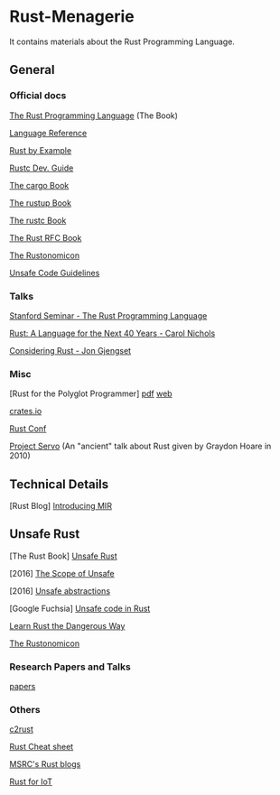 # Rust-Menagerie
It contains materials about the Rust Programming Language.

## General

### Official docs

[The Rust Programming Language](https://doc.rust-lang.org/book/#the-rust-programming-language) (The Book)

[Language Reference](https://doc.rust-lang.org/stable/reference/)

[Rust by Example](https://doc.rust-lang.org/rust-by-example/)

[Rustc Dev. Guide](https://rustc-dev-guide.rust-lang.org/)

[The cargo Book](https://doc.rust-lang.org/cargo/)

[The rustup Book](https://rust-lang.github.io/rustup/)

[The rustc Book](https://doc.rust-lang.org/stable/rustc/)

[The Rust RFC Book](https://rust-lang.github.io/rfcs/)

[The Rustonomicon](https://doc.rust-lang.org/nomicon/)

[Unsafe Code Guidelines](https://rust-lang.github.io/unsafe-code-guidelines/)

### Talks

[Stanford Seminar - The Rust Programming Language](https://www.youtube.com/watch?v=O5vzLKg7y-k)

[Rust: A Language for the Next 40 Years - Carol Nichols](https://www.youtube.com/watch?v=A3AdN7U24iU)

[Considering Rust - Jon Gjengset](https://www.youtube.com/watch?v=DnT-LUQgc7s)

### Misc

[Rust for the Polyglot Programmer] [pdf](https://www.chiark.greenend.org.uk/~ianmdlvl/rust-polyglot/polyglot.pdf)
[web](https://www.chiark.greenend.org.uk/~ianmdlvl/rust-polyglot/index.html)

[crates.io](https://crates.io/)

[Rust Conf](https://rustconf.com/)

[Project Servo](http://venge.net/graydon/talks/intro-talk-2.pdf) (An "ancient"
talk about Rust given by Graydon Hoare in 2010)

## Technical Details
[Rust Blog] [Introducing MIR](https://blog.rust-lang.org/2016/04/19/MIR.html)

## Unsafe Rust
[The Rust Book] [Unsafe Rust](https://doc.rust-lang.org/book/ch19-01-unsafe-rust.html)

[2016] [The Scope of Unsafe](https://www.ralfj.de/blog/2016/01/09/the-scope-of-unsafe.html)

[2016] [Unsafe abstractions](http://smallcultfollowing.com/babysteps/blog/2016/05/23/unsafe-abstractions/)

[Google Fuchsia] [Unsafe code in
Rust](https://fuchsia.googlesource.com/fuchsia/+/refs/heads/main/docs/development/languages/rust/unsafe.md)

[Learn Rust the Dangerous Way](http://cliffle.com/p/dangerust/)

[The Rustonomicon](https://doc.rust-lang.org/nomicon/)

### Research Papers and Talks
[papers](https://github.com/jzhou76/must-read/blob/master/rust.md)

### Others
[c2rust](https://c2rust.com/manual/)

[Rust Cheat sheet](https://cheats.rs/)

[MSRC's Rust blogs](https://msrc-blog.microsoft.com/tag/rust/)

[Rust for IoT](https://www.youtube.com/watch?=uCnnhMleoKA)
